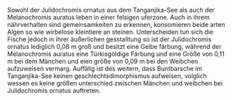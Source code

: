 Sowohl der Julidochromis ornatus aus dem Tanganjika-See als auch der Melanochromis auratus leben in einer felsigen uferzone. Auch in ihrem nährverhalten sind gemeinsamkeiten zu erkennen, konsomieren beide arten Algen so wie wirbelose kleintiere an steinen. Unterscheiden tun sich die Fische jedoch in ihrer äußerlichen gesstalltung so ist der Julidochromis ornatus lediglich 0,08 m groß und besitzt eine Gelbe färbung, während der Melanochromis auratus eine Türkisgöldige Färbung und eine Größe von 0,11 m bei dem Mänchen und eien größe von 0,09 m bei den Weibchen aufzuweisen vermarg. Auffälig ist des weitern, dass Buntbarsche im Tanganjika-See keinen geschlechtsdimorphismus aufweisen, volglich wessen es keine größen unterschied zwischen Mänchen und weibchen bei Julidochromis ornatus auftreten.